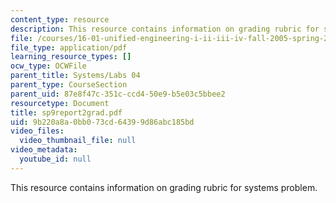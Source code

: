 ```yaml
---
content_type: resource
description: This resource contains information on grading rubric for systems problem.
file: /courses/16-01-unified-engineering-i-ii-iii-iv-fall-2005-spring-2006/9b220a8a0bb073cd64399d86abc185bd_sp9report2grad.pdf
file_type: application/pdf
learning_resource_types: []
ocw_type: OCWFile
parent_title: Systems/Labs 04
parent_type: CourseSection
parent_uid: 87e8f47c-351c-ccd4-50e9-b5e03c5bbee2
resourcetype: Document
title: sp9report2grad.pdf
uid: 9b220a8a-0bb0-73cd-6439-9d86abc185bd
video_files:
  video_thumbnail_file: null
video_metadata:
  youtube_id: null
---
```

This resource contains information on grading rubric for systems problem.